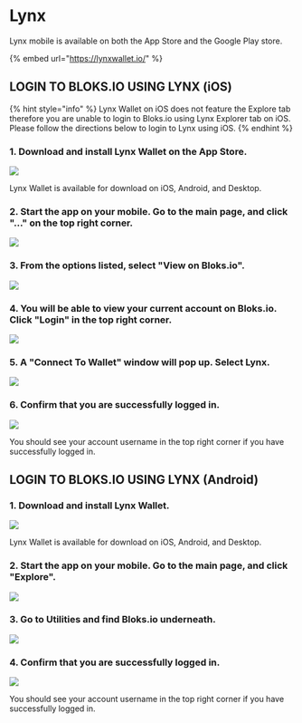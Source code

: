 # Lynx

Lynx mobile is available on both the App Store and the Google Play store.&#x20;

{% embed url="https://lynxwallet.io/" %}

## LOGIN TO BLOKS.IO USING LYNX (iOS)

{% hint style="info" %}
Lynx Wallet on iOS does not feature the Explore tab therefore you are unable to login to Bloks.io using Lynx Explorer tab on iOS. Please follow the directions below to login to Lynx using iOS.
{% endhint %}

### 1. Download and install Lynx Wallet on the App Store. <a href="#1-download-and-install-nova-wallet" id="1-download-and-install-nova-wallet"></a>

![](<../../.gitbook/assets/image (196).png>)

Lynx Wallet is available for download on iOS, Android, and Desktop.

### 2. Start the app on your mobile. Go to the main page, and click "..." on the top right corner. <a href="#2-start-the-app-on-your-mobile-go-to-the-main-page-and-click-more" id="2-start-the-app-on-your-mobile-go-to-the-main-page-and-click-more"></a>

![](<../../.gitbook/assets/image (107).png>)

### 3. From the options listed, select "View on Bloks.io". <a href="#3-click-discovery-under-more" id="3-click-discovery-under-more"></a>

![](<../../.gitbook/assets/image (62).png>)

### 4. You will be able to view your current account on Bloks.io. Click "Login" in the top right corner. <a href="#4-scroll-down-to-tool-section-and-click-on-bloks" id="4-scroll-down-to-tool-section-and-click-on-bloks"></a>

![](<../../.gitbook/assets/image (21).png>)

### 5. A "Connect To Wallet" window will pop up. Select Lynx. <a href="#4-scroll-down-to-tool-section-and-click-on-bloks" id="4-scroll-down-to-tool-section-and-click-on-bloks"></a>

![](<../../.gitbook/assets/image (211).png>)

### 6. Confirm that you are successfully logged in. <a href="#4-scroll-down-to-tool-section-and-click-on-bloks" id="4-scroll-down-to-tool-section-and-click-on-bloks"></a>

![](<../../.gitbook/assets/image (207).png>)

You should see your account username in the top right corner if you have successfully logged in.

## LOGIN TO BLOKS.IO USING LYNX (Android)

### 1. Download and install Lynx Wallet. <a href="#1-download-and-install-nova-wallet" id="1-download-and-install-nova-wallet"></a>

![](<../../.gitbook/assets/image (255).png>)

Lynx Wallet is available for download on iOS, Android, and Desktop.

### 2. Start the app on your mobile. Go to the main page, and click "Explore". <a href="#2-start-the-app-on-your-mobile-go-to-the-main-page-and-click-more" id="2-start-the-app-on-your-mobile-go-to-the-main-page-and-click-more"></a>

![](<../../.gitbook/assets/image (131).png>)

### 3. Go to Utilities and find Bloks.io underneath. <a href="#3-click-discovery-under-more" id="3-click-discovery-under-more"></a>

![](<../../.gitbook/assets/image (187).png>)

### 4. Confirm that you are successfully logged in. <a href="#4-scroll-down-to-tool-section-and-click-on-bloks" id="4-scroll-down-to-tool-section-and-click-on-bloks"></a>

![](<../../.gitbook/assets/image (121).png>)

You should see your account username in the top right corner if you have successfully logged in.[\
](https://app.gitbook.com/@eos-cafe-block/s/bloks/\~/drafts/-Ln\_9pDSa4pUka2peWf5/primary/login/mobile-wallets)[\
](https://app.gitbook.com/@eos-cafe-block/s/bloks/\~/drafts/-Ln\_9pDSa4pUka2peWf5/primary/login/mobile-wallets)

